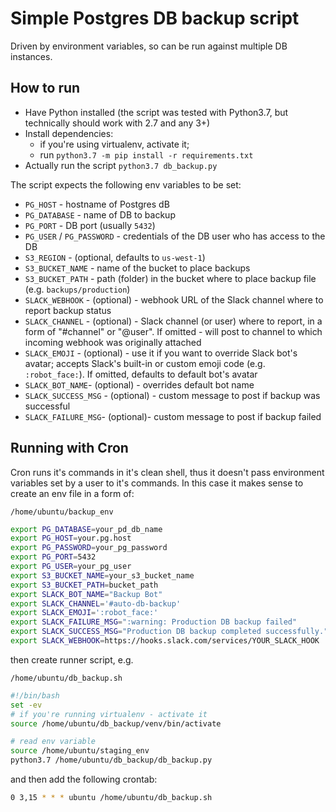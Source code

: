 # Simple Postgres DB backup script

Driven by environment variables, so can be run against multiple DB instances.

## How to run

- Have Python installed (the script was tested with Python3.7, but technically should work with 2.7 and any 3+)
- Install dependencies:
  - if you're using virtualenv, activate it;
  - run `python3.7 -m pip install -r requirements.txt`
- Actually run the script `python3.7 db_backup.py`

The script expects the following env variables to be set:

- `PG_HOST` - hostname of Postgres dB
- `PG_DATABASE` - name of DB to backup
- `PG_PORT` - DB port (usually `5432`)
- `PG_USER` / `PG_PASSWORD` - credentials of the DB user who has access to the DB
- `S3_REGION` - (optional, defaults to `us-west-1`) 
- `S3_BUCKET_NAME` - name of the bucket to place backups
- `S3_BUCKET_PATH` - path (folder) in the bucket where to place backup file (e.g. `backups/production`)
- `SLACK_WEBHOOK` - (optional) - webhook URL  of the Slack channel where to report backup status
- `SLACK_CHANNEL` - (optional) - Slack channel (or user) where to report, in a form of "#channel" or "@user". If omitted - will post to channel to which incoming webhook was originally attached
- `SLACK_EMOJI` - (optional) - use it if you want to override Slack bot's avatar; accepts Slack's built-in or custom emoji code (e.g. `:robot_face:`). If omitted, defaults to default bot's avatar
- `SLACK_BOT_NAME`- (optional) - overrides default bot name
- `SLACK_SUCCESS_MSG` - (optional) - custom message to post if backup was successful
- `SLACK_FAILURE_MSG`- (optional)- custom message to post if backup failed

## Running with Cron

Cron runs it's commands in it's clean shell, thus it doesn't pass environment variables set by a user to it's commands. In this case it makes sense to create an env file in a form of:

`/home/ubuntu/backup_env`

```bash
export PG_DATABASE=your_pd_db_name
export PG_HOST=your.pg.host
export PG_PASSWORD=your_pg_password
export PG_PORT=5432
export PG_USER=your_pg_user
export S3_BUCKET_NAME=your_s3_bucket_name
export S3_BUCKET_PATH=bucket_path
export SLACK_BOT_NAME="Backup Bot"
export SLACK_CHANNEL='#auto-db-backup'
export SLACK_EMOJI=':robot_face:'
export SLACK_FAILURE_MSG=":warning: Production DB backup failed"
export SLACK_SUCCESS_MSG="Production DB backup completed successfully."
export SLACK_WEBHOOK=https://hooks.slack.com/services/YOUR_SLACK_HOOK
```

then create runner script, e.g.

`/home/ubuntu/db_backup.sh`

```bash
#!/bin/bash
set -ev
# if you're running virtualenv - activate it
source /home/ubuntu/db_backup/venv/bin/activate

# read env variable
source /home/ubuntu/staging_env
python3.7 /home/ubuntu/db_backup/db_backup.py
```

and then add the following crontab:

```bash
0 3,15 * * * ubuntu /home/ubuntu/db_backup.sh
```


